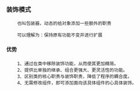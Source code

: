 ### 装饰模式
        也叫包装器，动态的给对象添加一些额外的职责
        
        可以理解为：保持原有功能不变并进行扩展
        
#### 优势
        1、通过在类中移除装饰功能，从而使其更加精简。
        2、提供比单独的继承、组合更强大、更灵活性的功能。
        3、区别类的核心职责与装饰职责，降低了程序的耦合度。
        4、无需修改组件，即可添加面向该具体组件的心具体装饰。